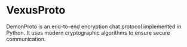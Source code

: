# VexusProto
DemonProto is an end-to-end encryption chat protocol implemented in Python.
It uses modern cryptographic algorithms to ensure secure communication.
